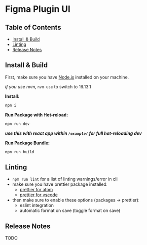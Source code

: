 # Figma Plugin UI

## Table of Contents

- [Install & Build](#install--build)
- [Linting](#linting)
- [Release Notes](#release-notes)

## Install & Build

First, make sure you have [Node.js](https://nodejs.org) installed on your machine.

_if you use nvm_, `nvm use` to switch to 16.13.1

**Install:**

```bash
npm i
```

**Run Package with Hot-reload:**

```bash
npm run dev
```

***use this with react app within `/example/` for full hot-reloading dev***

**Run Package Bundle:**

```bash
npm run build
```

## Linting

- `npm run lint` for a list of linting warnings/error in cli
- make sure you have prettier package installed:
  - [prettier for atom](https://atom.io/packages/prettier-atom)
  - [prettier for vscode](https://marketplace.visualstudio.com/items?itemName=esbenp.prettier-vscode)
- then make sure to enable these options (packages → prettier):
  - eslint integration
  - automatic format on save (toggle format on save)

## Release Notes

TODO
